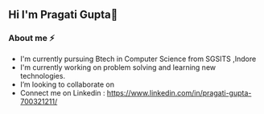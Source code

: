 ## Hi I'm Pragati Gupta👋
### About me ⚡
<!--
**pragati1317/pragati1317** is a ✨ _special_ ✨ repository because its `README.md` (this file) appears on your GitHub profile.

Here are some ideas to get you started:

-  I’m currently working on ...
- 🌱 I’m currently learning ...
- 👯 I’m looking to collaborate on ...
- 🤔 I’m looking for help with ...
- 💬 Ask me about ...
- 📫 How to reach me: ...
- 😄 Pronouns: ...
- ⚡ Fun fact: ...
-->
- I'm currently pursuing Btech in Computer Science from SGSITS ,Indore
- I'm currently working on problem solving and learning new technologies.
- I’m looking to collaborate on
- Connect me on Linkedin : https://www.linkedin.com/in/pragati-gupta-700321211/
